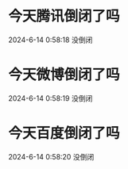# 今天腾讯倒闭了吗

2024-6-14 0:58:18 没倒闭

# 今天微博倒闭了吗

2024-6-14 0:58:19 没倒闭

# 今天百度倒闭了吗

2024-6-14 0:58:20 没倒闭


